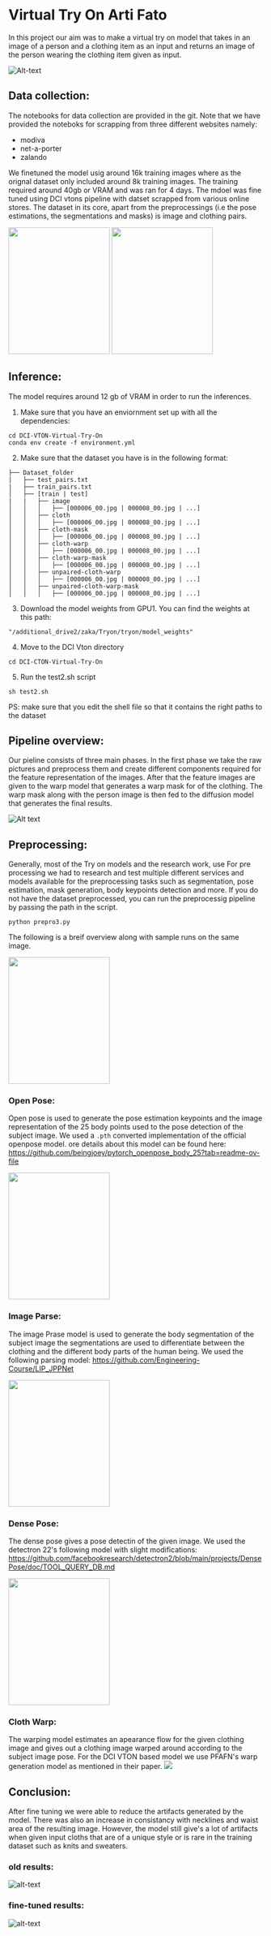 # Virtual Try On Arti Fato 
In this project our aim was to make a virtual try on model that takes in an image of a person and a clothing item as an input and returns an image of the person wearing the clothing item given as input. 

![Alt-text](./usecase.jpg)


## Data collection: 
The notebooks for data collection are provided in the git. Note that we have provided the noteboks for scrapping from three different websites namely: 
- modiva
- net-a-porter
- zalando

We finetuned the model usig around 16k training images where as the orignal dataset only included around 8k training images. The training required around 40gb or VRAM and was ran for 4 days. 
The mdoel was fine tuned using DCI vtons pipeline with datset scrapped from various online stores. The dataset in its core, apart from the preprocessings (i.e the pose estimations, the segmentations and masks) is image and clothing pairs. 

<p> 
    <img src="/00006_00.jpg" width=200 height=250/>
    <img src= "/00006_002.jpg" width=200 height=250/>
</p>


## Inference: 
The model requires around 12 gb of VRAM in order to run the inferences.

1. Make sure that you have an enviornment set up with all the dependencies: 
```
cd DCI-VTON-Virtual-Try-On
conda env create -f environment.yml
```

2.  Make sure that the dataset you have is in the following format: 

```
├── Dataset_folder
|   ├── test_pairs.txt
|   ├── train_pairs.txt
│   ├── [train | test]
|   |   ├── image
│   │   │   ├── [000006_00.jpg | 000008_00.jpg | ...]
│   │   ├── cloth
│   │   │   ├── [000006_00.jpg | 000008_00.jpg | ...]
│   │   ├── cloth-mask
│   │   │   ├── [000006_00.jpg | 000008_00.jpg | ...]
│   │   ├── cloth-warp
│   │   │   ├── [000006_00.jpg | 000008_00.jpg | ...]
│   │   ├── cloth-warp-mask
│   │   │   ├── [000006_00.jpg | 000008_00.jpg | ...]
│   │   ├── unpaired-cloth-warp
│   │   │   ├── [000006_00.jpg | 000008_00.jpg | ...]
│   │   ├── unpaired-cloth-warp-mask
│   │   │   ├── [000006_00.jpg | 000008_00.jpg | ...]
```
3. Download the model weights from GPU1. You can find the weights at this path: 
```
"/additional_drive2/zaka/Tryon/tryon/model_weights"
```

4. Move to the DCI Vton directory
```
cd DCI-CTON-Virtual-Try-On
```
5. Run the test2.sh script 

```
sh test2.sh
```

PS: make sure that you edit the shell file so that it contains the right paths to the dataset



## Pipeline overview: 
Our pieline consists of three main phases. In the first phase we take the raw pictures and preprocess them and create different components required for the feature representation of the images. After that the feature images are given to the warp model that generates a warp mask for of the clothing. The warp mask along with the person image is then fed to the diffusion model that generates the final results. 




![Alt text](./workflow.jpeg)




## Preprocessing: 
Generally, most of the Try on models and the research work, use For pre processing we had to research and test multiple different services and models available for the preprocessing tasks such as segmentation, pose estimation, mask generation, body keypoints detection and more. 
If you do not have the dataset preprocessed, you can run the preprocessig pipeline by passing the path in the script. 
```
python prepro3.py
```

The following is a breif overview along with sample runs on the same image. 
<p>
<img src = "./image.jpg" width=200 height=250/>
</p>



### Open Pose: 
Open pose is used to generate the pose estimation keypoints and the image representation of the 25 body points used to the pose detection of the subject image. We used a ```.pth``` converted implementation of the official openpose model. ore details about this model can be found here: https://github.com/beingjoey/pytorch_openpose_body_25?tab=readme-ov-file
<p>
<img src = "./openpose_img.png" width=200 height=250/>
</p>

### Image Parse: 
The image Prase model is used to generate the body segmentation of the subject image the segmentations are used to differentiate between the clothing and the different body parts of the human being. We used the following parsing model: https://github.com/Engineering-Course/LIP_JPPNet
<p>
<img src = "./image_parse.png" width=200 height=250/>
</p>

### Dense Pose: 
The dense pose gives a pose detectin of the given image. We used the detectron 22's following model with slight modifications: https://github.com/facebookresearch/detectron2/blob/main/projects/DensePose/doc/TOOL_QUERY_DB.md
<p>
<img src = "./densepose.jpg" width=200 height=250/>
</p>

### Cloth Warp: 
The warping model estimates an apearance flow for the given clothing image and gives out a clothing image warped around according to the subject image pose. For the DCI VTON based model we use PFAFN's warp generation model as mentioned in their paper. 
<img src = "./results.jpeg" />





## Conclusion: 
After fine tuning we were able to reduce the artifacts generated by the model. There was also an increase in consistancy with necklines and waist area of the resulting image. However, the model still give's a lot of artifacts when given input cloths that are of a unique style or is rare in the training dataset such as knits and sweaters. 

### old results: 
![alt-text](./example1.jpg)

### fine-tuned results: 
![alt-text](./example2.jpg)
